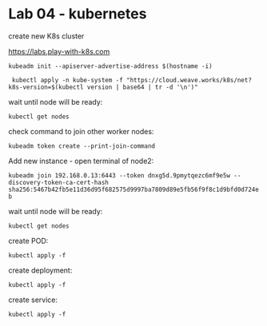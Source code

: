 # Lab 04 - kubernetes

create new K8s cluster

https://labs.play-with-k8s.com

`kubeadm init --apiserver-advertise-address $(hostname -i)`

` kubectl apply -n kube-system -f "https://cloud.weave.works/k8s/net?k8s-version=$(kubectl version | base64 | tr -d '\n')"`

wait until node will be ready:

`kubectl get nodes`

check command to join other worker nodes:

`kubeadm token create --print-join-command`

Add new instance - open terminal of node2:

`kubeadm join 192.168.0.13:6443 --token dnxg5d.9pmytqezc6mf9e5w --discovery-token-ca-cert-hash sha256:5467b42fb5e11d36d95f682575d9997ba7809d89e5fb56f9f8c1d9bfd0d724eb`

wait until node will be ready:

`kubectl get nodes`

create POD:

`kubectl apply -f `

create deployment:

`kubectl apply -f `

create service:

`kubectl apply -f `